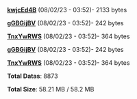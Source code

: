 [**kwjcEd4B**](/data/kwjcEd4B.txt) (08/02/23 - 03:52)- 2133 bytes

[**gGBGijBV**](/data/gGBGijBV.txt) (08/02/23 - 03:52)- 242 bytes

[**TnxYwRWS**](/data/TnxYwRWS.txt) (08/02/23 - 03:52)- 364 bytes

[**gGBGijBV**](/data/gGBGijBV.txt) (08/02/23 - 03:52)- 242 bytes

[**TnxYwRWS**](/data/TnxYwRWS.txt) (08/02/23 - 03:52)- 364 bytes

**Total Datas**: 8873

**Total Size**: 58.21 MB / 58.2 MB
